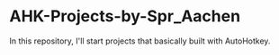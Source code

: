 # AHK-Projects-by-Spr_Aachen
In this repository, I'll start projects that basically built with AutoHotkey.
